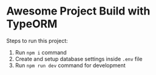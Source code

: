 # Awesome Project Build with TypeORM

Steps to run this project:

1. Run `npm i` command
2. Create and setup database settings inside `.env` file
3. Run `npm run dev` command for development
